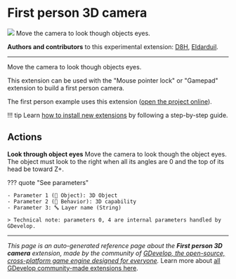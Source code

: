 # First person 3D camera

<img src="https://asset-resources.gdevelop.io/public-resources/Icons/Line Hero Pack/Master/SVG/Security and Protection/e8248ffd504c314e6a9d9d560c3a0fdad3398a5f125ae6a4c0654d4e68c86376_Security and Protection_security_protection_eye_scan_lock.svg" class="extension-icon"></img>
Move the camera to look though objects eyes.

**Authors and contributors** to this experimental extension: [D8H](https://gd.games/D8H), [Eldarduil](https://gd.games/Eldarduil).

---

Move the camera to look though objects eyes.

This extension can be used with the "Mouse pointer lock" or "Gamepad" extension to build a first person camera.

The first person example uses this extension ([open the project online](https://editor.gdevelop.io/?project=example://3d-first-person)).

!!! tip
    Learn [how to install new extensions](/gdevelop5/extensions/search) by following a step-by-step guide.

## Actions

**Look through object eyes**
Move the camera to look though the object eyes. The object must look to the right when all its angles are 0 and the top of its head be toward Z+.

??? quote "See parameters"

    - Parameter 1 (👾 Object): 3D Object
    - Parameter 2 (🧩 Behavior): 3D capability
    - Parameter 3: 🔤 Layer name (String)

    > Technical note: parameters 0, 4 are internal parameters handled by GDevelop.




---

*This page is an auto-generated reference page about the **First person 3D camera** extension, made by the community of [GDevelop, the open-source, cross-platform game engine designed for everyone](https://gdevelop.io/).* Learn more about [all GDevelop community-made extensions here](/gdevelop5/extensions).